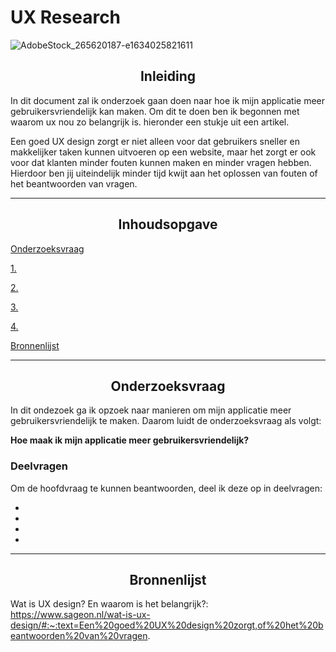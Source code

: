 # UX Research
![AdobeStock_265620187-e1634025821611](https://user-images.githubusercontent.com/99720686/173601455-1f90a5ca-6904-4b63-82a0-b41b15c19f19.jpeg)

<h2 align="center">Inleiding</h2>

In dit document zal ik onderzoek gaan doen naar hoe ik mijn applicatie meer gebruikersvriendelijk kan maken. Om dit te doen ben ik begonnen met waarom ux nou zo belangrijk is. hieronder een stukje uit een artikel.

Een goed UX design zorgt er niet alleen voor dat gebruikers sneller en makkelijker taken kunnen uitvoeren op een website, maar het zorgt er ook voor dat klanten minder fouten kunnen maken en minder vragen hebben. Hierdoor ben jij uiteindelijk minder tijd kwijt aan het oplossen van fouten of het beantwoorden van vragen.

<hr>

<h2 align="center">Inhoudsopgave</h2>

<a href="#onderzoeksvraag">Onderzoeksvraag</a><br>

<a href="#1-">1. </a><br>

<a href="#2-">2. </a><br>

<a href="#3-">3. </a><br>

<a href="#4-">4. </a><br>

<a href="#bron">Bronnenlijst</a>

<hr>

<h2 align="center" id="onderzoeksvraag">Onderzoeksvraag</h2>

In dit ondezoek ga ik opzoek naar manieren om mijn applicatie meer gebruikersvriendelijk te maken. Daarom luidt de onderzoeksvraag als volgt:

**Hoe maak ik mijn applicatie meer gebruikersvriendelijk?**

<h3>Deelvragen</h3>

Om de hoofdvraag te kunnen beantwoorden, deel ik deze op in deelvragen:

<ul>
    <li></li>
    <li></li>
    <li></li>
    <li></li>
</ul>

<hr>

<h2 align="center" id="bron">Bronnenlijst</h2>

Wat is UX design? En waarom is het belangrijk?: https://www.sageon.nl/wat-is-ux-design/#:~:text=Een%20goed%20UX%20design%20zorgt,of%20het%20beantwoorden%20van%20vragen.
